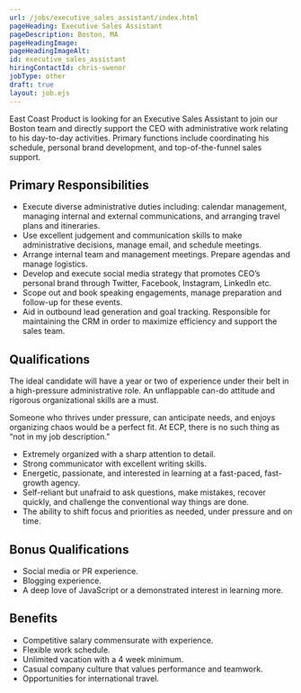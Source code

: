 ```yaml
---
url: /jobs/executive_sales_assistant/index.html
pageHeading: Executive Sales Assistant
pageDescription: Boston, MA
pageHeadingImage:
pageHeadingImageAlt:
id: executive_sales_assistant
hiringContactId: chris-swenor
jobType: other
draft: true
layout: job.ejs
---
```


<p>East Coast Product is looking for an Executive Sales Assistant to join our Boston team and directly support the CEO with administrative work relating to his day-to-day activities. Primary functions include coordinating his schedule, personal brand development, and top-of-the-funnel sales support.</p>

<h2 class="text-heading-two">Primary Responsibilities</h2>

<ul>
  <li>Execute diverse administrative duties including: calendar management, managing internal and external communications, and arranging travel plans and itineraries.</li>
  <li>Use excellent judgement and communication skills to make administrative decisions, manage email, and schedule meetings.</li>
  <li>Arrange internal team and management meetings. Prepare agendas and manage logistics.</li>
  <li>Develop and execute social media strategy that promotes CEO’s personal brand through Twitter, Facebook, Instagram, LinkedIn etc.</li>
  <li>Scope out and book speaking engagements, manage preparation and follow-up for these events.</li>
  <li>Aid in outbound lead generation and goal tracking. Responsible for maintaining the CRM in order to maximize efficiency and support the sales team.</li>
</ul>

<h2 class="text-heading-two">Qualifications</h2>

<p>The ideal candidate will have a year or two of experience under their belt in a high-pressure administrative role. An unflappable can-do attitude and rigorous organizational skills are a must.</p>

<p>Someone who thrives under pressure, can anticipate needs, and enjoys organizing chaos would be a perfect fit. At ECP, there is no such thing as “not in my job description.”</p>

<ul>
  <li>Extremely organized with a sharp attention to detail.</li>
  <li>Strong communicator with excellent  writing skills.</li>
  <li>Energetic, passionate, and interested in learning at a fast-paced, fast-growth agency.</li>
  <li>Self-reliant but unafraid to ask questions, make mistakes, recover quickly, and challenge the conventional way things are done.</li>
  <li>The ability to shift focus and priorities as needed, under pressure and on time.</li>
</ul>

<h2 class="text-heading-two">Bonus Qualifications</h2>

<ul>
  <li>Social media or PR experience.</li>
  <li>Blogging experience.</li>
  <li>A deep love of JavaScript or a demonstrated interest in learning more.</li>
</ul>

<h2 class="text-heading-two">Benefits</h2>

<ul>
  <li>Competitive salary commensurate with experience.</li>
  <li>Flexible work schedule.</li>
  <li>Unlimited vacation with a 4 week minimum.</li>
  <li>Casual company culture that values performance and teamwork.</li>
  <li>Opportunities for international travel.</li>
</ul>
